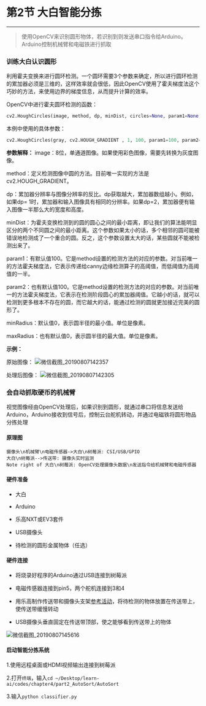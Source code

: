 # 第2节 大白智能分拣

---

>使用OpenCV来识别圆形物体，若识别到则发送串口指令给Arduino。Arduino控制机械臂和电磁铁进行抓取

### 训练大白认识圆形

利用霍夫变换来进行圆环检测。一个圆环需要3个参数来确定，所以进行圆环检测的累加器必须是三维的，这样效率就会很低，因此OpenCV使用了霍夫梯度法这个巧妙的方法，来使用边界的梯度信息，从而提升计算的效率。

OpenCV中进行霍夫圆环检测的函数：

``` python
cv2.HoughCircles(image, method, dp, minDist, circles=None, param1=None, param2=None, minRadius=None, maxRadius=None)
```

本例中使用的具体参数：

``` python
cv2.HoughCircles(gray, cv2.HOUGH_GRADIENT , 1, 100, param1=100, param2=100, minRadius=50,maxRadius=200)
```

**参数解释：**
image：8位，单通道图像。如果使用彩色图像，需要先转换为灰度图像。

method：定义检测图像中圆的方法。目前唯一实现的方法是cv2.HOUGH_GRADIENT。

dp：累加器分辨率与图像分辨率的反比。dp获取越大，累加器数组越小。例如，如果dp= 1时，累加器和输入图像具有相同的分辨率。如果dp=2，累加器便有输入图像一半那么大的宽度和高度。

minDist：为霍夫变换检测到的圆的圆心之间的最小距离，即让我们的算法能明显区分的两个不同圆之间的最小距离。这个参数如果太小的话，多个相邻的圆可能被错误地检测成了一个重合的圆。反之，这个参数设置太大的话，某些圆就不能被检测出来了。

param1：有默认值100。它是method设置的检测方法的对应的参数。对当前唯一的方法霍夫梯度法，它表示传递给canny边缘检测算子的高阈值，而低阈值为高阈值的一半。

param2：也有默认值100。它是method设置的检测方法的对应的参数。对当前唯一的方法霍夫梯度法，它表示在检测阶段圆心的累加器阈值。它越小的话，就可以检测到更多根本不存在的圆，而它越大的话，能通过检测的圆就更加接近完美的圆形了。

minRadius：默认值0，表示圆半径的最小值。单位是像素。

maxRadius：也有默认值0，表示圆半径的最大值。单位是像素。

**示例：**

原始图像：
![微信截图_20190807142357](https://md.hass.live/%E5%BE%AE%E4%BF%A1%E6%88%AA%E5%9B%BE_20190807142357.png)

处理后图像：
![微信截图_20190807142305](https://md.hass.live/%E5%BE%AE%E4%BF%A1%E6%88%AA%E5%9B%BE_20190807142305.png)

### 会自动抓取硬币的机械臂

视觉图像经由OpenCV处理后，如果识别到圆形，就通过串口将信息发送给Arduino，Arduino接收到信号后，控制云台舵机转动，并通过电磁铁将圆形物品分拣处理

#### 原理图

``` sequence
摄像头\n机械臂\n电磁传感器->大白\n树莓派: CSI/USB/GPIO
大白\n树莓派-->传送带: 摄像头实时监测
Note right of 大白\n树莓派: OpenCV处理摄像头数据\n发送指令给机械臂和电磁传感器
```

#### 硬件准备

- 大白

- Arduino

- 乐高NXT或EV3套件

- USB摄像头

- 待检测的圆形金属物体（任选）

#### 硬件连接

- 将烧录好程序的Arduino通过USB连接到树莓派

- 电磁传感器连接到pin5，两个舵机连接到3和4

- 用乐高制作传送带和摄像头支架[参考活动](https://wenku.baidu.com/view/76124ef431b765ce05081495.html?re=view)，将待检测的物体放置在传送带上，使传送带缓慢转动

- USB摄像头垂直固定在传送带顶部，使之能够看到传送带上的物体

![微信截图_20190807145616](https://md.hass.live/%E5%BE%AE%E4%BF%A1%E6%88%AA%E5%9B%BE_20190807145616.png)

#### 启动智能分拣系统

1.使用远程桌面或HDMI视频输出连接到树莓派

2.打开`终端`，输入`cd ~/Desktop/learn-ai/codes/chapter4/part2_AutoSort/AutoSort`

3.输入`python classifier.py`
